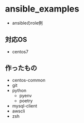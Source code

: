 # ansible_examples
- ansibleのrole例

## 対応OS
- centos7

## 作ったもの
- centos-common
- git
- python
  - pyenv
  - poetry
- mysql-client
- awscli
- zsh
